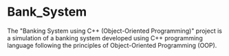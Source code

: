 # Bank_System
The "Banking System using C++ (Object-Oriented Programming)" project is a simulation of a banking system developed using C++ programming language following the principles of Object-Oriented Programming (OOP).

